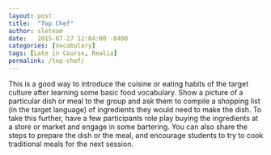 ```yaml
---
layout: post
title:  "Top Chef"
author: sleteam
date:   2015-07-27 12:04:00 -0400
categories: [Vocabulary]
tags: [Late in Course, Realia]
permalink: /top-chef/
---
```

This is a good way to introduce the cuisine or eating habits of the target culture after learning some basic food vocabulary. Show a picture of a particular dish or meal to the group and ask them to compile a shopping list (in the target language) of ingredients they would need to make the dish. To take this further, have a few participants role play buying the ingredients at a store or market and engage in some bartering. You can also share the steps to prepare the dish or the meal, and encourage students to try to cook traditional meals for the next session.